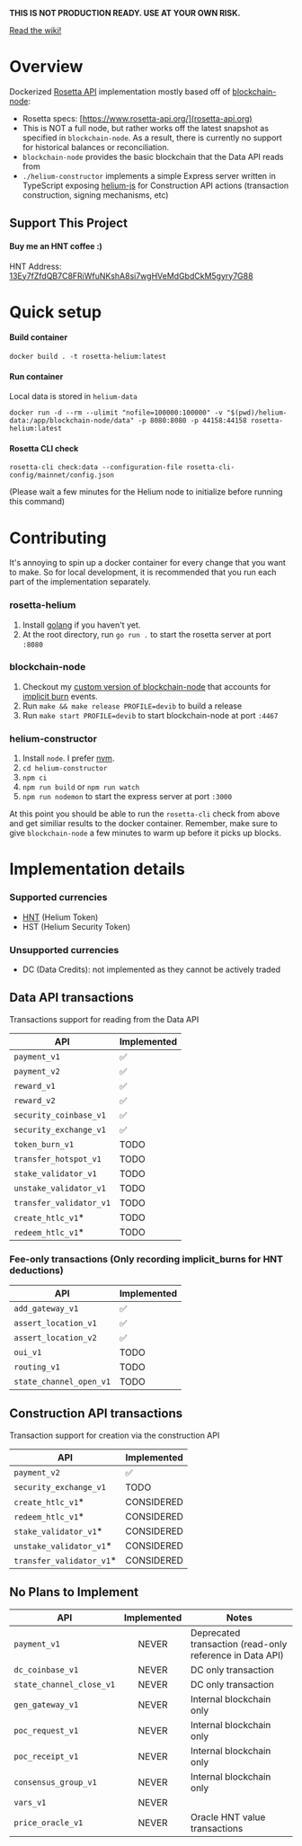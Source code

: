 **THIS IS NOT PRODUCTION READY. USE AT YOUR OWN RISK.**

[Read the wiki!](https://github.com/syuan100/rosetta-helium/wiki)

# Overview
Dockerized [Rosetta API](https://www.rosetta-api.org/) implementation mostly based off of [blockchain-node](https://github.com/helium/blockchain-node):
- Rosetta specs: [https://www.rosetta-api.org/](rosetta-api.org)
- This is NOT a full node, but rather works off the latest snapshot as specified in `blockchain-node`. As a result, there is currently no support for historical balances or reconciliation.
- `blockchain-node` provides the basic blockchain that the Data API reads from
- `./helium-constructor` implements a simple Express server written in TypeScript exposing [helium-js](https://github.com/helium/helium-js) for Construction API actions (transaction construction, signing mechanisms, etc)

## Support This Project

#### Buy me an HNT coffee :)

HNT Address: [13Ey7fZfdQB7C8FRiWfuNKshA8si7wgHVeMdGbdCkM5gyry7G88](https://explorer.helium.com/accounts/13Ey7fZfdQB7C8FRiWfuNKshA8si7wgHVeMdGbdCkM5gyry7G88)

# Quick setup

#### Build container
```text
docker build . -t rosetta-helium:latest
```

#### Run container
Local data is stored in `helium-data`
```text
docker run -d --rm --ulimit "nofile=100000:100000" -v "$(pwd)/helium-data:/app/blockchain-node/data" -p 8080:8080 -p 44158:44158 rosetta-helium:latest
```

#### Rosetta CLI check
```text
rosetta-cli check:data --configuration-file rosetta-cli-config/mainnet/config.json
```
(Please wait a few minutes for the Helium node to initialize before running this command)

# Contributing
It's annoying to spin up a docker container for every change that you want to make. So for local development, it is recommended that you run each part of the implementation separately.

### rosetta-helium
1. Install [golang](https://golang.org/doc/install) if you haven't yet.
2. At the root directory, run `go run .` to start the rosetta server at port `:8080`

### blockchain-node
1. Checkout my [custom version of blockchain-node](https://github.com/syuan100/blockchain-node/tree/syuan100-rosetta-api) that accounts for [implicit burn](https://docs.helium.com/blockchain/transaction-fees/) events.
2. Run `make && make release PROFILE=devib` to build a release
3. Run `make start PROFILE=devib` to start blockchain-node at port `:4467`

### helium-constructor
1. Install `node`. I prefer [nvm](https://github.com/nvm-sh/nvm).
1. `cd helium-constructor`
2. `npm ci`
3. `npm run build` or `npm run watch`
4. `npm run nodemon` to start the express server at port `:3000`

At this point you should be able to run the `rosetta-cli` check from above and get similiar results to the docker container. Remember, make sure to give `blockchain-node` a few minutes to warm up before it picks up blocks.

# Implementation details

### Supported currencies

- [HNT](https://www.coinbase.com/price/helium) (Helium Token)
- HST (Helium Security Token)

### Unsupported currencies
- DC (Data Credits): not implemented as they cannot be actively traded

## Data API transactions
Transactions support for reading from the Data API

| API | Implemented |
|----|-----------|
| `payment_v1` | :white_check_mark: |
| `payment_v2` | :white_check_mark: |
| `reward_v1` | :white_check_mark: |
| `reward_v2` | :white_check_mark: |
| `security_coinbase_v1` | :white_check_mark: |
| `security_exchange_v1` | :white_check_mark: |
| `token_burn_v1` | TODO |
| `transfer_hotspot_v1` | TODO |
|  `stake_validator_v1` | TODO |
|  `unstake_validator_v1` | TODO |
|  `transfer_validator_v1` | TODO |
| `create_htlc_v1`* | TODO |
|  `redeem_htlc_v1`* | TODO |

### Fee-only transactions (Only recording implicit_burns for HNT deductions)

| API | Implemented |
| --- |-----------|
| `add_gateway_v1` | :white_check_mark: |
| `assert_location_v1` | :white_check_mark: |
| `assert_location_v2` | :white_check_mark: |
| `oui_v1` | TODO |
| `routing_v1` | TODO |
| `state_channel_open_v1` | TODO |

## Construction API transactions
Transaction support for creation via the construction API

| API | Implemented |
|-----|-----------|
| `payment_v2` | :white_check_mark: |
| `security_exchange_v1` | TODO |
| `create_htlc_v1`* | CONSIDERED |
| `redeem_htlc_v1`* | CONSIDERED |
| `stake_validator_v1`* | CONSIDERED |
| `unstake_validator_v1`* | CONSIDERED |
| `transfer_validator_v1`* | CONSIDERED |

## No Plans to Implement

| API | Implemented | Notes |
|-----|:-----------:|-------|
| `payment_v1` | NEVER | Deprecated transaction (read-only reference in Data API) |
| `dc_coinbase_v1` | NEVER | DC only transaction |
| `state_channel_close_v1` | NEVER | DC only transaction |
| `gen_gateway_v1` | NEVER | Internal blockchain only |
| `poc_request_v1`| NEVER | Internal blockchain only |
| `poc_receipt_v1` | NEVER | Internal blockchain only | 
| `consensus_group_v1` | NEVER | Internal blockchain only |
| `vars_v1` | NEVER | |
| `price_oracle_v1` | NEVER | Oracle HNT value transactions | 
